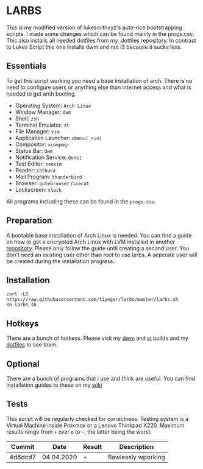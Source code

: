 # LARBS
This is my modified version of lukesmithxyz's auto-rice bootstrapping scripts.
I made some changes which can be found mainly in the progs.csv.
This also installs all needed dotfiles from my .dotfiles repository.
In contrast to Lukes Script this one installs dwm and not i3 because it sucks less.

## Essentials
To get this script working you need a base installation of arch.
There is no need to configure users or anything else than internet access and what is needed to get arch booting.

- Operating System: `Arch Linux`
- Window Manager: `dwm`
- Shell: `zsh`
- Terminal Emulator: `st`
- File Manager: `vim`
- Application Launcher: `dmenu(_run)`
- Compositor: `xcompmgr`
- Status Bar: `dwm`
- Notification Service: `dunst`
- Text Editor: `neovim`
- Reader: `zathura`
- Mail Program: `thunderbird`
- Browser: `qutebrowser` /`icecat`
- Lockscreen: `slock`

All programs including these can be found in the ```progs.csv```.

## Preparation
A bootable base installation of Arch Linux is needed.
You can find a guide on how to get a encrypted Arch Linux with LVM installed in another [repository](https://github.com/tiynger/archinstallation).
Please only follow the guide until creating a second user.
You don't need an existing user other than root to use larbs.
A seperate user will be created during the installation progress.

## Installation
```
curl -LO https://raw.githubusercontent.com/tiynger/larbs/master/larbs.sh
sh larbs.sh
```
## Hotkeys
There are a bunch of hotkeys. Please visit my [dwm](https://github.com/tiyn/dwm) and [st](https://github.com/tiyn/st)  builds and my [dotfiles](https://github.com/tiyn/.dotfiles) to see them.

## Optional
There are a bunch of programs that i use and think are useful.
You can find installation guides to these on my [wiki](https://www.wiki.martenkante.eu/#arch)

## Tests
This script will be regularly checked for correctness.
Testing system is a Virtual Machine inside Proxmox or a Lenovo Thinkpad X220.
Maximum results range from ```+``` over ```o``` to ```-```, the latter being the worst.

| Commit  | Date       | Result | Description         |
| ------- | ---------- | ------ | ------------------- |
| 4d6dcd7 | 04.04.2020 | +      | flawlessly wporking |
